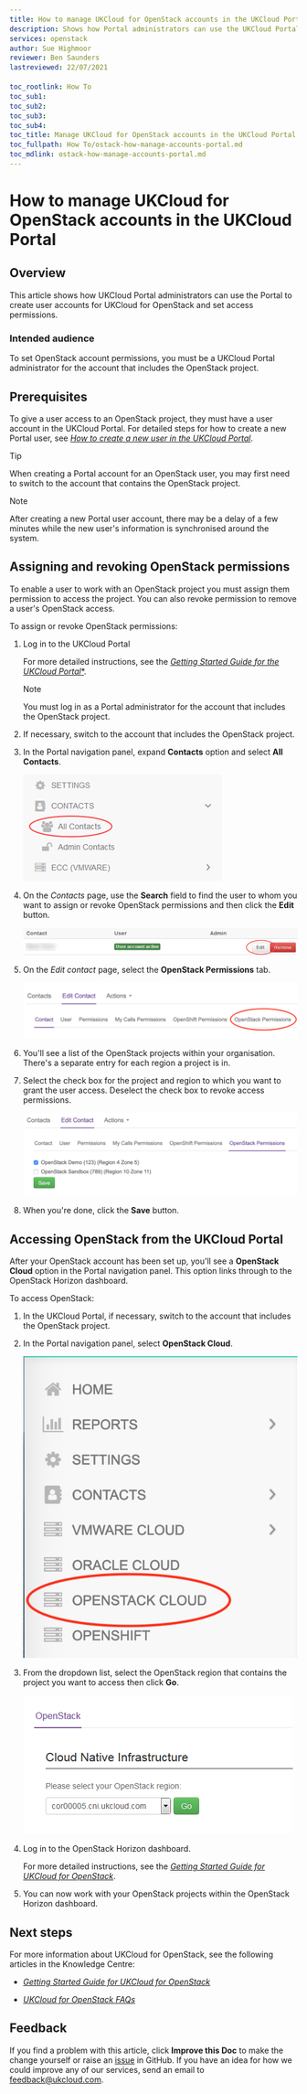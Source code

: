 ```yaml
---
title: How to manage UKCloud for OpenStack accounts in the UKCloud Portal
description: Shows how Portal administrators can use the UKCloud Portal to create user accounts and set access permissions for UKCloud for OpenStack
services: openstack
author: Sue Highmoor
reviewer: Ben Saunders
lastreviewed: 22/07/2021

toc_rootlink: How To
toc_sub1:
toc_sub2:
toc_sub3:
toc_sub4:
toc_title: Manage UKCloud for OpenStack accounts in the UKCloud Portal
toc_fullpath: How To/ostack-how-manage-accounts-portal.md
toc_mdlink: ostack-how-manage-accounts-portal.md
---
```


# How to manage UKCloud for OpenStack accounts in the UKCloud Portal

## Overview

This article shows how UKCloud Portal administrators can use the Portal to create user accounts for UKCloud for OpenStack and set access permissions.

### Intended audience

To set OpenStack account permissions, you must be a UKCloud Portal administrator for the account that includes the OpenStack project.

## Prerequisites

To give a user access to an OpenStack project, they must have a user account in the UKCloud Portal. For detailed steps for how to create a new Portal user, see [*How to create a new user in the UKCloud Portal*](../portal/ptl-how-create-users.md).

> [!TIP]
> When creating a Portal account for an OpenStack user, you may first need to switch to the account that contains the OpenStack project.

> [!NOTE]
> After creating a new Portal user account, there may be a delay of a few minutes while the new user's information is synchronised around the system.

## Assigning and revoking OpenStack permissions

To enable a user to work with an OpenStack project you must assign them permission to access the project. You can also revoke permission to remove a user's OpenStack access.

To assign or revoke OpenStack permissions:

1. Log in to the UKCloud Portal

    For more detailed instructions, see the [*Getting Started Guide for the UKCloud Portal**](../portal/ptl-gs.md).

    > [!NOTE]
    > You must log in as a Portal administrator for the account that includes the OpenStack project.

2. If necessary, switch to the account that includes the OpenStack project.

3. In the Portal navigation panel, expand **Contacts** option and select **All Contacts**.

    ![All Contacts menu option in UKCloud Portal](images/ptl-menu-all-contacts.png)

4. On the *Contacts* page, use the **Search** field to find the user to whom you want to assign or revoke OpenStack permissions and then click the **Edit** button.

    ![Edit button for Portal contact](images/ptl-contacts-btn-edit.png)

5. On the *Edit contact* page, select the **OpenStack Permissions** tab.

    ![Permissions tab for Portal contact](images/ptl-contacts-tab-openstack-permissions.png)

6. You'll see a list of the OpenStack projects within your organisation. There's a separate entry for each region a project is in.

7. Select the check box for the project and region to which you want to grant the user access.
    Deselect the check box to revoke access permissions.

    ![Check boxes for granting permissions to an OpenStack project in a certain region](images/ostack-portal-sso-permissions.png)

8. When you're done, click the **Save** button.

## Accessing OpenStack from the UKCloud Portal

After your OpenStack account has been set up, you'll see a **OpenStack Cloud** option in the Portal navigation panel. This option links through to the OpenStack Horizon dashboard.

To access OpenStack:

1. In the UKCloud Portal, if necessary, switch to the account that includes the OpenStack project.

2. In the Portal navigation panel, select **OpenStack Cloud**.

    ![OpenStack menu option in UKCloud Portal](images/ostack-portal-menu-openstack.png)

3. From the dropdown list, select the OpenStack region that contains the project you want to access then click **Go**.

    ![Select OpenStack region](images/ostack-portal-select-region.png)

4. Log in to the OpenStack Horizon dashboard.

    For more detailed instructions, see the [*Getting Started Guide for UKCloud for OpenStack*](ostack-gs.md).

5. You can now work with your OpenStack projects within the OpenStack Horizon dashboard.

## Next steps

For more information about UKCloud for OpenStack, see the following articles in the Knowledge Centre:

- [*Getting Started Guide for UKCloud for OpenStack*](ostack-gs.md)

- [*UKCloud for OpenStack FAQs*](ostack-faq.md)

## Feedback

If you find a problem with this article, click **Improve this Doc** to make the change yourself or raise an [issue](https://github.com/UKCloud/documentation/issues) in GitHub. If you have an idea for how we could improve any of our services, send an email to <feedback@ukcloud.com>.
